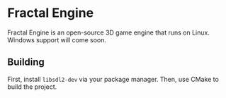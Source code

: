 # Fractal Engine

Fractal Engine is an open-source 3D game engine that runs on Linux. Windows support will come soon.

## Building

First, install `libsdl2-dev` via your package manager. Then, use CMake to build the project.
